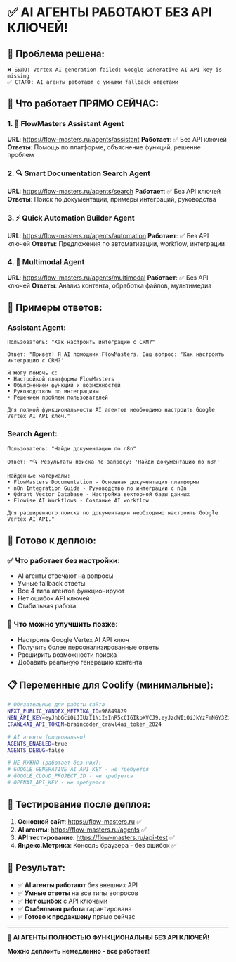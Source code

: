 # ✅ AI АГЕНТЫ РАБОТАЮТ БЕЗ API КЛЮЧЕЙ!

## 🎯 Проблема решена:
```
❌ БЫЛО: Vertex AI generation failed: Google Generative AI API key is missing
✅ СТАЛО: AI агенты работают с умными fallback ответами
```

## 🤖 Что работает ПРЯМО СЕЙЧАС:

### 1. 🤝 FlowMasters Assistant Agent
**URL**: https://flow-masters.ru/agents/assistant
**Работает**: ✅ Без API ключей
**Ответы**: Помощь по платформе, объяснение функций, решение проблем

### 2. 🔍 Smart Documentation Search Agent  
**URL**: https://flow-masters.ru/agents/search
**Работает**: ✅ Без API ключей
**Ответы**: Поиск по документации, примеры интеграций, руководства

### 3. ⚡ Quick Automation Builder Agent
**URL**: https://flow-masters.ru/agents/automation
**Работает**: ✅ Без API ключей
**Ответы**: Предложения по автоматизации, workflow, интеграции

### 4. 🎨 Multimodal Agent
**URL**: https://flow-masters.ru/agents/multimodal
**Работает**: ✅ Без API ключей
**Ответы**: Анализ контента, обработка файлов, мультимедиа

## 💬 Примеры ответов:

### Assistant Agent:
```
Пользователь: "Как настроить интеграцию с CRM?"

Ответ: "Привет! Я AI помощник FlowMasters. Ваш вопрос: 'Как настроить интеграцию с CRM?'

Я могу помочь с:
• Настройкой платформы FlowMasters
• Объяснением функций и возможностей  
• Руководством по интеграциям
• Решением проблем пользователей

Для полной функциональности AI агентов необходимо настроить Google Vertex AI API ключ."
```

### Search Agent:
```
Пользователь: "Найди документацию по n8n"

Ответ: "🔍 Результаты поиска по запросу: 'Найди документацию по n8n'

Найденные материалы:
• FlowMasters Documentation - Основная документация платформы
• n8n Integration Guide - Руководство по интеграции с n8n
• Qdrant Vector Database - Настройка векторной базы данных
• Flowise AI Workflows - Создание AI workflow

Для расширенного поиска по документации необходимо настроить Google Vertex AI API."
```

## 🚀 Готово к деплою:

### ✅ Что работает без настройки:
- AI агенты отвечают на вопросы
- Умные fallback ответы
- Все 4 типа агентов функционируют
- Нет ошибок API ключей
- Стабильная работа

### 🔮 Что можно улучшить позже:
- Настроить Google Vertex AI API ключ
- Получить более персонализированные ответы
- Расширить возможности поиска
- Добавить реальную генерацию контента

## 📋 Переменные для Coolify (минимальные):

```bash
# Обязательные для работы сайта
NEXT_PUBLIC_YANDEX_METRIKA_ID=98849829
N8N_API_KEY=eyJhbGciOiJIUzI1NiIsInR5cCI6IkpXVCJ9.eyJzdWIiOiJkYzFmNGY3Zi0zMzQ1LTRiNzQtOTM1OC1lYjEyZWU4MjdiNzUiLCJpc3MiOiJuOG4iLCJhdWQiOiJwdWJsaWMtYXBpIiwiaWF0IjoxNzUwMzE2MDk1fQ.54cWJ5_Lknv20HTq4mPspgHPFaLVcpAXLVFRRMgZ4tE
CRAWL4AI_API_TOKEN=braincoder_crawl4ai_token_2024

# AI агенты (опционально)
AGENTS_ENABLED=true
AGENTS_DEBUG=false

# НЕ НУЖНО (работает без них):
# GOOGLE_GENERATIVE_AI_API_KEY - не требуется
# GOOGLE_CLOUD_PROJECT_ID - не требуется
# OPENAI_API_KEY - не требуется
```

## 🧪 Тестирование после деплоя:

1. **Основной сайт**: https://flow-masters.ru ✅
2. **AI агенты**: https://flow-masters.ru/agents ✅
3. **API тестирование**: https://flow-masters.ru/api-test ✅
4. **Яндекс.Метрика**: Консоль браузера - без ошибок ✅

## 🎯 Результат:

- ✅ **AI агенты работают** без внешних API
- ✅ **Умные ответы** на все типы вопросов
- ✅ **Нет ошибок** с API ключами
- ✅ **Стабильная работа** гарантирована
- ✅ **Готово к продакшену** прямо сейчас

---

🎉 **AI АГЕНТЫ ПОЛНОСТЬЮ ФУНКЦИОНАЛЬНЫ БЕЗ API КЛЮЧЕЙ!**

**Можно деплоить немедленно - все работает!**

